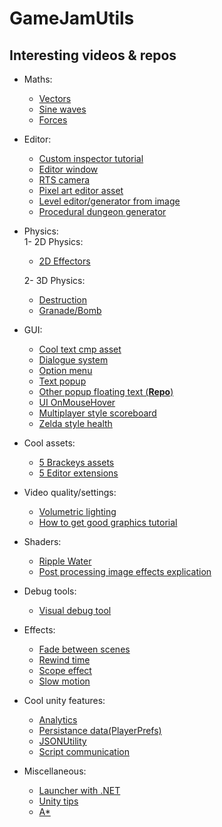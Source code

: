 # GameJamUtils

## Interesting videos & repos

* Maths:  
  * [Vectors](https://www.youtube.com/watch?v=wXI9_olSrqo&t=117s)  
  * [Sine waves](https://www.youtube.com/watch?v=pEXdTLsEAjk)  
  * [Forces](https://www.youtube.com/watch?v=HEJ_UtSbinY)  
    
* Editor:  
  * [Custom inspector tutorial](https://www.youtube.com/watch?v=RInUu1_8aGw&t=369s)  
  * [Editor window](https://www.youtube.com/watch?v=491TSNwXTIg)  
  * [RTS camera](https://www.youtube.com/watch?v=cfjLQrMGEb4)  
  * [Pixel art editor asset](https://www.youtube.com/watch?v=sVbbT0sIqsI&t=349s)  
  * [Level editor/generator from image](https://www.youtube.com/watch?v=B_Xp9pt8nRY)  
  * [Procedural dungeon generator](https://www.youtube.com/watch?v=YOOryIsnmvs)  
  
* Physics:  
  1- 2D Physics:  
    * [2D Effectors](https://www.youtube.com/watch?v=p0n6EFR1M8c)  
    
  2- 3D Physics:  
    * [Destruction](https://www.youtube.com/watch?v=EgNV0PWVaS8&t=206s)  
    * [Granade/Bomb](https://www.youtube.com/watch?v=BYL6JtUdEY0&t=503s)  
  
* GUI:  
  * [Cool text cmp asset](https://www.youtube.com/watch?v=D33d4w89vTs)  
  * [Dialogue system](https://www.youtube.com/watch?v=_nRzoTzeyxU)  
  * [Option menu](https://www.youtube.com/watch?v=-2Z7UzhYyTA)  
  * [Text popup](https://www.youtube.com/watch?v=fbUOG7f3jq8)  
  * [Other popup floating text (__Repo__)](https://github.com/Josef212/PopupText)  
  * [UI OnMouseHover](https://www.youtube.com/watch?v=5BobLzmqhNE&t=684s)  
  * [Multiplayer style scoreboard](https://www.youtube.com/watch?v=rL36b6lo4-k&t=299s)  
  * [Zelda style health](https://www.youtube.com/watch?v=-z-KLXPPGmg)
  
* Cool assets:  
  * [5 Brackeys assets](https://www.youtube.com/watch?v=lSkjEBg-leU)  
  * [5 Editor extensions](https://www.youtube.com/watch?v=zj5C3nFdWI0)  
  
* Video quality/settings:  
  * [Volumetric lighting](https://www.youtube.com/watch?v=H5v_X1k02U0)  
  * [How to get good graphics tutorial](https://www.youtube.com/watch?v=owZneI02YOU)
  
* Shaders:  
  * [Ripple Water](https://www.youtube.com/watch?v=UfX9dzhBhg0&t=293s)  
  * [Post processing image effects explication](https://www.youtube.com/watch?v=a0OQvWAPeuo&t=3s)  
  
* Debug tools:  
  * [Visual debug tool](https://www.youtube.com/watch?v=tdISDcM1oxo&t=1s)  
  
* Effects:  
  * [Fade between scenes](https://www.youtube.com/watch?v=0HwZQt94uHQ&t=491s)  
  * [Rewind time](https://www.youtube.com/watch?v=eqlHpPzS22U)  
  * [Scope effect](https://www.youtube.com/watch?v=adcKX1c-kag&t=763s)  
  * [Slow motion](https://www.youtube.com/watch?v=0VGosgaoTsw&t=388s)  

* Cool unity features:  
  * [Analytics](https://www.youtube.com/watch?v=iCEQdP1TdwM)  
  * [Persistance data(PlayerPrefs)](https://www.youtube.com/watch?v=vZU51tbgMXk)  
  * [JSONUtility](https://www.youtube.com/watch?v=6yDRbnXve_0)  
  * [Script communication](https://www.youtube.com/watch?v=vDrYDAMdpuc)  

* Miscellaneous:  
  * [Launcher with .NET](https://www.youtube.com/watch?v=tDopNcE9lOU&t=1522s)  
  * [Unity tips](https://www.youtube.com/watch?v=JDVuTBHnGWw)  
  * [A*](https://www.youtube.com/watch?v=-L-WgKMFuhE)  
